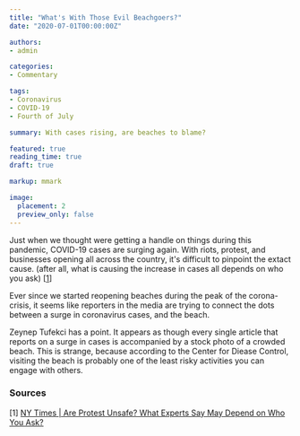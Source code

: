 ```yaml
---
title: "What's With Those Evil Beachgoers?"
date: "2020-07-01T00:00:00Z"

authors:
- admin

categories:
- Commentary

tags:
- Coronavirus
- COVID-19
- Fourth of July

summary: With cases rising, are beaches to blame?

featured: true
reading_time: true
draft: true

markup: mmark

image:
  placement: 2
  preview_only: false
---
```


Just when we thought were getting a handle on things during this pandemic, COVID-19 cases are surging again. With riots, protest, and businesses opening all across the country, it's difficult to pinpoint the extact cause. (after all, what is causing the increase in cases all depends on who you ask) [[1](#1)]

Ever since we started reopening beaches during the peak of the corona-crisis, it seems like reporters in the media are trying to connect the dots between a surge in coronavirus cases, and the beach.

<!-- {{% tweet 1276587493316595712 %}} -->

Zeynep Tufekci has a point. It appears as though every single article that reports on a surge in cases is accompanied by a stock photo of a crowded beach. This is strange, because according to the Center for Diease Control, visiting the beach is probably one of the least risky activities you can engage with others.

### Sources

[<a name="1">1</a>] [NY Times | Are Protest Unsafe? What Experts Say May Depend on Who You Ask?](https://www.nytimes.com/2020/07/06/us/Epidemiologists-coronavirus-protests-quarantine.html)